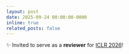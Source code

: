 ```yaml
---
layout: post
date: 2025-09-24 00:00:00-0000
inline: true
related_posts: false
---
```


✨ Invited to serve as a **reviewer** for [ICLR 2026](https://iclr.cc)!